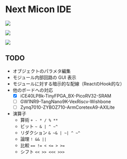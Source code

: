 # Next Micon IDE

![](img/ide_home.png)

![](img/ide_hw.png)

![](img/ide_sw.png)

## TODO

- オブジェクトのパラメタ編集
- モジュール内部回路の GUI 表示
- モジュールに対する暗示的な配線（ReactのHook的な）
- 他のボードへの対応
  - [x] iCE40LP8k-TinyFPGA_BX-PicoRV32-SRAM
  - [ ] GW1NR9-TangNano9K-VexRiscv-Wishbone
  - [ ] Zynq7010-ZYBOZ710-ArmCoretexA9-AXILite
- 演算子
  - 算術 `+ - * / % **`
  - ビット `~ & | ^ ~^`
  - リダクション `& ~& | ~| ^ ~^`
  - 論理 `! && ||`
  - 比較 `== != < <= > >=`
  - シフト `<< >> <<< >>>`
